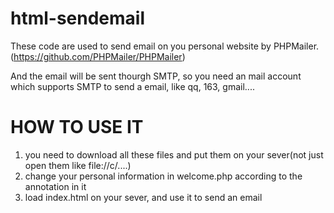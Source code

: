 # html-sendemail

These code are used to send email on you personal website by PHPMailer.(https://github.com/PHPMailer/PHPMailer)

And the email will be sent thourgh SMTP, so you need an mail account which supports SMTP to send a email, like qq, 163, gmail....


# HOW TO USE IT
1. you need to download all these files and put them on your sever(not just open them like file://c/....)
2. change your personal information in welcome.php according to the annotation in it
3. load index.html on your sever, and use it to send an email
